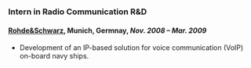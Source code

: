### Intern in Radio Communication R&D
#### [Rohde&Schwarz](https://www.rohde-schwarz.com/uk), Munich, Germnay, *Nov. 2008 – Mar. 2009*
* Development of an IP-based solution for voice communication (VoIP) on-board navy ships.